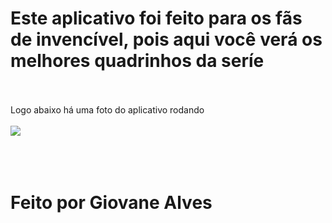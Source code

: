 <h1>Este aplicativo foi feito para os fãs de invencível, pois aqui você verá os melhores quadrinhos da seríe </h1>
<br>
<br>
Logo abaixo há uma foto do aplicativo rodando
<br>
<br>
<img src="https://github.com/user-attachments/assets/ccc1fd5c-ac9f-4b03-933f-588fb8bed477">
<br>
<br>
<br>
<br>
<h1>Feito por Giovane Alves</h1>
